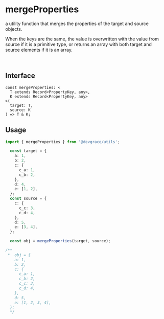 # mergeProperties

a utility function that merges the properties of the target and source objects.

When the keys are the same, the value is overwritten with the value from source if it is a primitive type, or returns an array with both target and source elements if it is an array.

<br />

## Interface
```tsx
const mergeProperties: <
  T extends Record<PropertyKey, any>,
  K extends Record<PropertyKey, any>
>(
  target: T,
  source: K
) => T & K;
```

## Usage
```ts
import { mergeProperties } from '@devgrace/utils';

  const target = {
    a: 1,
    b: 2,
    c: {
      c_a: 1,
      c_b: 2,
    },
    d: 4,
    e: [1, 2],
  };
  const source = {
    c: {
      c_c: 3,
      c_d: 4,
    },
    d: 5,
    e: [3, 4],
  };

  const obj = mergeProperties(target, source);

/**
 *  obj = {
    a: 1,
    b: 2,
    c: {
      c_a: 1,
      c_b: 2,
      c_c: 3,
      c_d: 4,
    },
    d: 5,
    e: [1, 2, 3, 4],
  };
  */
```